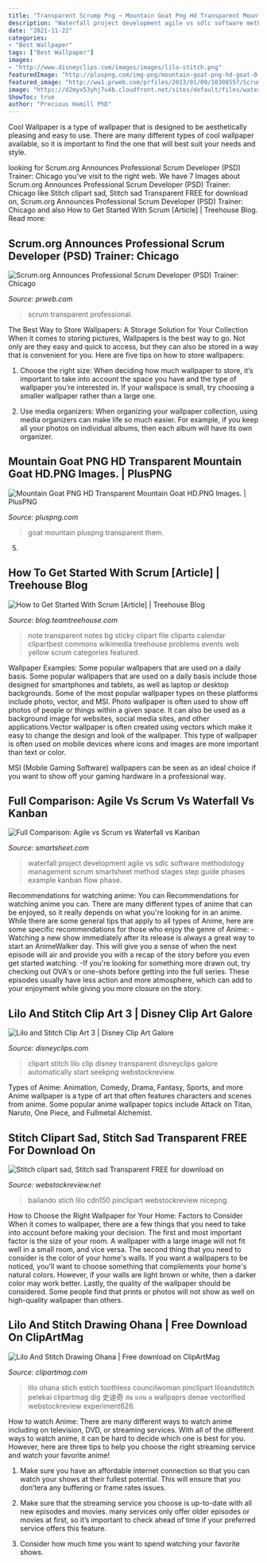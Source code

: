```yaml
---
title: "Transparent Scrump Png ~ Mountain Goat Png Hd Transparent Mountain Goat Hd.png Images."
description: "Waterfall project development agile vs sdlc software methodology management scrum smartsheet method stages step guide phases example kanban flow phase"
date: "2021-11-22"
categories:
- "Best Wallpaper"
tags: ["Best Wallpaper"]
images:
- "http://www.disneyclips.com/images/images/lilo-stitch.png"
featuredImage: "http://pluspng.com/img-png/mountain-goat-png-hd-goat-0-png-240.png"
featured_image: "http://ww1.prweb.com/prfiles/2013/01/09/10308557/Scrum.org-Logo-New_Vertical_Transparent.png"
image: "https://d2myx53yhj7u4b.cloudfront.net/sites/default/files/waterfall%402x.png"
ShowToc: true
author: "Precious Hamill PhD"
---
```



Cool Wallpaper is a type of wallpaper that is designed to be aesthetically pleasing and easy to use. There are many different types of cool wallpaper available, so it is important to find the one that will best suit your needs and style.

	

		
looking for Scrum.org Announces Professional Scrum Developer (PSD) Trainer: Chicago you've visit to the right web. We have 7 Images about Scrum.org Announces Professional Scrum Developer (PSD) Trainer: Chicago like Stitch clipart sad, Stitch sad Transparent FREE for download on, Scrum.org Announces Professional Scrum Developer (PSD) Trainer: Chicago and also How to Get Started With Scrum [Article] | Treehouse Blog. Read more:
		
    
## Scrum.org Announces Professional Scrum Developer (PSD) Trainer: Chicago

<img loading=lazy src="http://ww1.prweb.com/prfiles/2013/01/09/10308557/Scrum.org-Logo-New_Vertical_Transparent.png" onerror="this.onerror=null;this.src='https://tse3.mm.bing.net/th?id=OIP.uoVqz4V8Qac2g-8Nzo59ZwHaJQ&amp;pid=15.1';" alt="Scrum.org Announces Professional Scrum Developer (PSD) Trainer: Chicago">

_Source: prweb.com_

>scrum transparent professional. 

	

The Best Way to Store Wallpapers: A Storage Solution for Your Collection
When it comes to storing pictures, Wallpapers is the best way to go. Not only are they easy and quick to access, but they can also be stored in a way that is convenient for you. Here are five tips on how to store wallpapers:
1) Choose the right size: When deciding how much wallpaper to store, it’s important to take into account the space you have and the type of wallpaper you’re interested in. If your wallspace is small, try choosing a smaller wallpaper rather than a large one.

2) Use media organizers: When organizing your wallpaper collection, using media organizers can make life so much easier. For example, if you keep all your photos on individual albums, then each album will have its own organizer.

    
## Mountain Goat PNG HD Transparent Mountain Goat HD.PNG Images. | PlusPNG

<img loading=lazy src="http://pluspng.com/img-png/mountain-goat-png-hd-goat-0-png-240.png" onerror="this.onerror=null;this.src='https://tse2.mm.bing.net/th?id=OIP.1DuqCktG-XToU-neopb9VgAAAA&amp;pid=15.1';" alt="Mountain Goat PNG HD Transparent Mountain Goat HD.PNG Images. | PlusPNG">

_Source: pluspng.com_

>goat mountain pluspng transparent them. 

	

5.

    
## How To Get Started With Scrum [Article] | Treehouse Blog

<img loading=lazy src="https://blog.teamtreehouse.com/wp-content/uploads/2015/06/Post-it-note-transparent.png" onerror="this.onerror=null;this.src='https://tse1.mm.bing.net/th?id=OIP.lwslkzOI0ydfonOBbNurtAHaHu&amp;pid=15.1';" alt="How to Get Started With Scrum [Article] | Treehouse Blog">

_Source: blog.teamtreehouse.com_

>note transparent notes bg sticky clipart file cliparts calendar clipartbest commons wikimedia treehouse problems events web yellow scrum categories featured. 

	

Wallpaper Examples: Some popular wallpapers that are used on a daily basis.
Some popular wallpapers that are used on a daily basis include those designed for smartphones and tablets, as well as laptop or desktop backgrounds. Some of the most popular wallpaper types on these platforms include photo, vector, and MSI. 
Photo wallpaper is often used to show off photos of people or things within a given space. It can also be used as a background image for websites, social media sites, and other applications.Vector wallpaper is often created using vectors which make it easy to change the design and look of the wallpaper. This type of wallpaper is often used on mobile devices where icons and images are more important than text or color. 

MSI (Mobile Gaming Software) wallpapers can be seen as an ideal choice if you want to show off your gaming hardware in a professional way.

    
## Full Comparison: Agile Vs Scrum Vs Waterfall Vs Kanban

<img loading=lazy src="https://d2myx53yhj7u4b.cloudfront.net/sites/default/files/waterfall%402x.png" onerror="this.onerror=null;this.src='https://tse1.mm.bing.net/th?id=OIP.d5rZC2rDKKHkewKFaEEmxAHaEN&amp;pid=15.1';" alt="Full Comparison: Agile vs Scrum vs Waterfall vs Kanban">

_Source: smartsheet.com_

>waterfall project development agile vs sdlc software methodology management scrum smartsheet method stages step guide phases example kanban flow phase. 

	

Recommendations for watching anime: You can
Recommendations for watching anime you can. There are many different types of anime that can be enjoyed, so it really depends on what you're looking for in an anime. While there are some general tips that apply to all types of Anime, here are some specific recommendations for those who enjoy the genre of Anime: 
-Watching a new show immediately after its release is always a great way to start an AnimeWalker day. This will give you a sense of when the next episode will air and provide you with a recap of the story before you even get started watching. 
-If you're looking for something more drawn out, try checking out OVA's or one-shots before getting into the full series. These episodes usually have less action and more atmosphere, which can add to your enjoyment while giving you more closure on the story.

    
## Lilo And Stitch Clip Art 3 | Disney Clip Art Galore

<img loading=lazy src="http://www.disneyclips.com/images/images/lilo-stitch.png" onerror="this.onerror=null;this.src='https://tse1.mm.bing.net/th?id=OIP.x--L09VSNCbJq-sg7KB7rAHaE7&amp;pid=15.1';" alt="Lilo and Stitch Clip Art 3 | Disney Clip Art Galore">

_Source: disneyclips.com_

>clipart stitch lilo clip disney transparent disneyclips galore automatically start seekpng webstockreview. 

	

Types of Anime: Animation, Comedy, Drama, Fantasy, Sports, and more
Anime wallpaper is a type of art that often features characters and scenes from anime. Some popular anime wallpaper topics include Attack on Titan, Naruto, One Piece, and Fullmetal Alchemist.

    
## Stitch Clipart Sad, Stitch Sad Transparent FREE For Download On

<img loading=lazy src="https://webstockreview.net/images/stitch-clipart-sad-3.png" onerror="this.onerror=null;this.src='https://tse1.mm.bing.net/th?id=OIP.nOG1x0K5cOQ8XN4iSwA3FQHaKr&amp;pid=15.1';" alt="Stitch clipart sad, Stitch sad Transparent FREE for download on">

_Source: webstockreview.net_

>bailando stich lilo cdn150 pinclipart webstockreview nicepng. 

	

How to Choose the Right Wallpaper for Your Home: Factors to Consider
When it comes to wallpaper, there are a few things that you need to take into account before making your decision. The first and most important factor is the size of your room. A wallpaper with a large image will not fit well in a small room, and vice versa. 
The second thing that you need to consider is the color of your home's walls. If you want a wallpapers to be noticed, you'll want to choose something that complements your home's natural colors. However, if your walls are light brown or white, then a darker color may work better. 
Lastly, the quality of the wallpaper should be considered. Some people find that prints or photos will not show as well on high-quality wallpaper than others.

    
## Lilo And Stitch Drawing Ohana | Free Download On ClipArtMag

<img loading=lazy src="http://clipartmag.com/image/lilo-and-stitch-drawing-ohana-6.png" onerror="this.onerror=null;this.src='https://tse4.mm.bing.net/th?id=OIP.45FtD6IOPUmX_RX9niM8tgHaKL&amp;pid=15.1';" alt="Lilo And Stitch Drawing Ohana | Free download on ClipArtMag">

_Source: clipartmag.com_

>lilo ohana stich estich toothless councilwoman pinclipart liloandstitch pelekai clipartmag dig 史迪奇 สน แลน ด wallpaprs denae vectorified webstockreview experiment626. 

	

How to watch Anime: There are many different ways to watch anime including on television, DVD, or streaming services.
With all of the different ways to watch anime, it can be hard to decide which one is best for you. However, here are three tips to help you choose the right streaming service and watch your favorite anime!
1. Make sure you have an affordable internet connection so that you can watch your shows at their fullest potential. This will ensure that you don’tera any buffering or frame rates issues.

2. Make sure that the streaming service you choose is up-to-date with all new episodes and movies. many services only offer older episodes or movies at first, so it’s important to check ahead of time if your preferred service offers this feature.

3. Consider how much time you want to spend watching your favorite shows.

